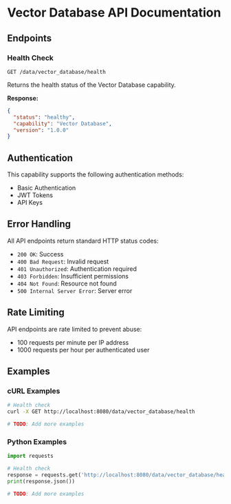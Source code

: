 # Vector Database API Documentation

## Endpoints

### Health Check

```
GET /data/vector_database/health
```

Returns the health status of the Vector Database capability.

**Response:**
```json
{
  "status": "healthy",
  "capability": "Vector Database",
  "version": "1.0.0"
}
```

## Authentication

This capability supports the following authentication methods:

- Basic Authentication
- JWT Tokens
- API Keys

## Error Handling

All API endpoints return standard HTTP status codes:

- `200 OK`: Success
- `400 Bad Request`: Invalid request
- `401 Unauthorized`: Authentication required
- `403 Forbidden`: Insufficient permissions
- `404 Not Found`: Resource not found
- `500 Internal Server Error`: Server error

## Rate Limiting

API endpoints are rate limited to prevent abuse:

- 100 requests per minute per IP address
- 1000 requests per hour per authenticated user

## Examples

### cURL Examples

```bash
# Health check
curl -X GET http://localhost:8080/data/vector_database/health

# TODO: Add more examples
```

### Python Examples

```python
import requests

# Health check
response = requests.get('http://localhost:8080/data/vector_database/health')
print(response.json())

# TODO: Add more examples
```
